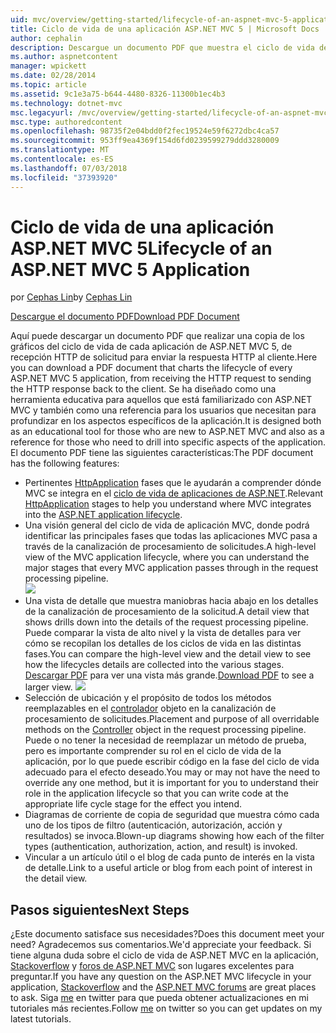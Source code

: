 ```yaml
---
uid: mvc/overview/getting-started/lifecycle-of-an-aspnet-mvc-5-application
title: Ciclo de vida de una aplicación ASP.NET MVC 5 | Microsoft Docs
author: cephalin
description: Descargue un documento PDF que muestra el ciclo de vida de una aplicación ASP.NET MVC 5. Este documento del ciclo de vida proporciona una visión general del ciclo de vida MVC un...
ms.author: aspnetcontent
manager: wpickett
ms.date: 02/28/2014
ms.topic: article
ms.assetid: 9c1e3a75-b644-4480-8326-11300b1ec4b3
ms.technology: dotnet-mvc
msc.legacyurl: /mvc/overview/getting-started/lifecycle-of-an-aspnet-mvc-5-application
msc.type: authoredcontent
ms.openlocfilehash: 98735f2e04bdd0f2fec19524e59f6272dbc4ca57
ms.sourcegitcommit: 953ff9ea4369f154d6fd0239599279ddd3280009
ms.translationtype: MT
ms.contentlocale: es-ES
ms.lasthandoff: 07/03/2018
ms.locfileid: "37393920"
---
```

<a name="lifecycle-of-an-aspnet-mvc-5-application"></a><span data-ttu-id="487a9-104">Ciclo de vida de una aplicación ASP.NET MVC 5</span><span class="sxs-lookup"><span data-stu-id="487a9-104">Lifecycle of an ASP.NET MVC 5 Application</span></span>
====================
<span data-ttu-id="487a9-105">por [Cephas Lin](https://github.com/cephalin)</span><span class="sxs-lookup"><span data-stu-id="487a9-105">by [Cephas Lin](https://github.com/cephalin)</span></span>

[<span data-ttu-id="487a9-106">Descargue el documento PDF</span><span class="sxs-lookup"><span data-stu-id="487a9-106">Download PDF Document</span></span>](lifecycle-of-an-aspnet-mvc-5-application/_static/lifecycle-of-an-aspnet-mvc-5-application1.pdf)

<span data-ttu-id="487a9-107">Aquí puede descargar un documento PDF que realizar una copia de los gráficos del ciclo de vida de cada aplicación de ASP.NET MVC 5, de recepción HTTP de solicitud para enviar la respuesta HTTP al cliente.</span><span class="sxs-lookup"><span data-stu-id="487a9-107">Here you can download a PDF document that charts the lifecycle of every ASP.NET MVC 5 application, from receiving the HTTP request to sending the HTTP response back to the client.</span></span> <span data-ttu-id="487a9-108">Se ha diseñado como una herramienta educativa para aquellos que está familiarizado con ASP.NET MVC y también como una referencia para los usuarios que necesitan para profundizar en los aspectos específicos de la aplicación.</span><span class="sxs-lookup"><span data-stu-id="487a9-108">It is designed both as an educational tool for those who are new to ASP.NET MVC and also as a reference for those who need to drill into specific aspects of the application.</span></span> <span data-ttu-id="487a9-109">El documento PDF tiene las siguientes características:</span><span class="sxs-lookup"><span data-stu-id="487a9-109">The PDF document has the following features:</span></span>

- <span data-ttu-id="487a9-110">Pertinentes [HttpApplication](https://msdn.microsoft.com/library/system.web.httpapplication.aspx) fases que le ayudarán a comprender dónde MVC se integra en el [ciclo de vida de aplicaciones de ASP.NET](https://msdn.microsoft.com/library/bb470252.aspx).</span><span class="sxs-lookup"><span data-stu-id="487a9-110">Relevant [HttpApplication](https://msdn.microsoft.com/library/system.web.httpapplication.aspx) stages to help you understand where MVC integrates into the [ASP.NET application lifecycle](https://msdn.microsoft.com/library/bb470252.aspx).</span></span>
- <span data-ttu-id="487a9-111">Una visión general del ciclo de vida de aplicación MVC, donde podrá identificar las principales fases que todas las aplicaciones MVC pasa a través de la canalización de procesamiento de solicitudes.</span><span class="sxs-lookup"><span data-stu-id="487a9-111">A high-level view of the MVC application lifecycle, where you can understand the major stages that every MVC application passes through in the request processing pipeline.</span></span>  
    ![](lifecycle-of-an-aspnet-mvc-5-application/_static/image1.jpg)
- <span data-ttu-id="487a9-112">Una vista de detalle que muestra maniobras hacia abajo en los detalles de la canalización de procesamiento de la solicitud.</span><span class="sxs-lookup"><span data-stu-id="487a9-112">A detail view that shows drills down into the details of the request processing pipeline.</span></span> <span data-ttu-id="487a9-113">Puede comparar la vista de alto nivel y la vista de detalles para ver cómo se recopilan los detalles de los ciclos de vida en las distintas fases.</span><span class="sxs-lookup"><span data-stu-id="487a9-113">You can compare the high-level view and the detail view to see how the lifecycles details are collected into the various stages.</span></span> <span data-ttu-id="487a9-114">[Descargar PDF](lifecycle-of-an-aspnet-mvc-5-application/_static/lifecycle-of-an-aspnet-mvc-5-application1.pdf) para ver una vista más grande.</span><span class="sxs-lookup"><span data-stu-id="487a9-114">[Download PDF](lifecycle-of-an-aspnet-mvc-5-application/_static/lifecycle-of-an-aspnet-mvc-5-application1.pdf) to see a larger view.</span></span>
    ![](lifecycle-of-an-aspnet-mvc-5-application/_static/image2.jpg)
- <span data-ttu-id="487a9-115">Selección de ubicación y el propósito de todos los métodos reemplazables en el [controlador](https://msdn.microsoft.com/library/system.web.mvc.controller.aspx) objeto en la canalización de procesamiento de solicitudes.</span><span class="sxs-lookup"><span data-stu-id="487a9-115">Placement and purpose of all overridable methods on the [Controller](https://msdn.microsoft.com/library/system.web.mvc.controller.aspx) object in the request processing pipeline.</span></span> <span data-ttu-id="487a9-116">Puede o no tener la necesidad de reemplazar un método de prueba, pero es importante comprender su rol en el ciclo de vida de la aplicación, por lo que puede escribir código en la fase del ciclo de vida adecuado para el efecto deseado.</span><span class="sxs-lookup"><span data-stu-id="487a9-116">You may or may not have the need to override any one method, but it is important for you to understand their role in the application lifecycle so that you can write code at the appropriate life cycle stage for the effect you intend.</span></span>
- <span data-ttu-id="487a9-117">Diagramas de corriente de copia de seguridad que muestra cómo cada uno de los tipos de filtro (autenticación, autorización, acción y resultados) se invoca.</span><span class="sxs-lookup"><span data-stu-id="487a9-117">Blown-up diagrams showing how each of the filter types (authentication, authorization, action, and result) is invoked.</span></span>
- <span data-ttu-id="487a9-118">Vincular a un artículo útil o el blog de cada punto de interés en la vista de detalle.</span><span class="sxs-lookup"><span data-stu-id="487a9-118">Link to a useful article or blog from each point of interest in the detail view.</span></span>


## <a name="next-steps"></a><span data-ttu-id="487a9-119">Pasos siguientes</span><span class="sxs-lookup"><span data-stu-id="487a9-119">Next Steps</span></span>

<span data-ttu-id="487a9-120">¿Este documento satisface sus necesidades?</span><span class="sxs-lookup"><span data-stu-id="487a9-120">Does this document meet your need?</span></span> <span data-ttu-id="487a9-121">Agradecemos sus comentarios.</span><span class="sxs-lookup"><span data-stu-id="487a9-121">We'd appreciate your feedback.</span></span> <span data-ttu-id="487a9-122">Si tiene alguna duda sobre el ciclo de vida de ASP.NET MVC en la aplicación, [Stackoverflow](http://stackoverflow.com/help) y [foros de ASP.NET MVC](https://forums.asp.net/1146.aspx) son lugares excelentes para preguntar.</span><span class="sxs-lookup"><span data-stu-id="487a9-122">If you have any question on the ASP.NET MVC lifecycle in your application, [Stackoverflow](http://stackoverflow.com/help) and the [ASP.NET MVC forums](https://forums.asp.net/1146.aspx) are great places to ask.</span></span> <span data-ttu-id="487a9-123">Siga [me](https://twitter.com/Cephas_MSFT) en twitter para que pueda obtener actualizaciones en mi tutoriales más recientes.</span><span class="sxs-lookup"><span data-stu-id="487a9-123">Follow [me](https://twitter.com/Cephas_MSFT) on twitter so you can get updates on my latest tutorials.</span></span>
